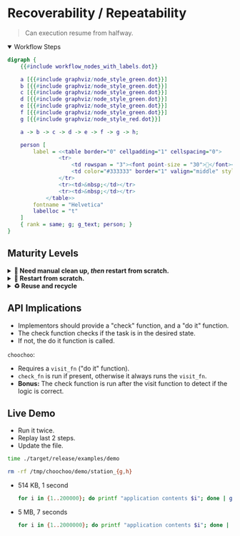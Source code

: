# Recoverability / Repeatability

> Can execution resume from halfway.

<details open>
<summary>Workflow Steps</summary>

```dot process Recoverability
digraph {
    {{#include workflow_nodes_with_labels.dot}}

    a [{{#include graphviz/node_style_green.dot}}]
    b [{{#include graphviz/node_style_green.dot}}]
    c [{{#include graphviz/node_style_green.dot}}]
    d [{{#include graphviz/node_style_green.dot}}]
    e [{{#include graphviz/node_style_green.dot}}]
    f [{{#include graphviz/node_style_green.dot}}]
    g [{{#include graphviz/node_style_red.dot}}]

    a -> b -> c -> d -> e -> f -> g -> h;

    person [
        label = <<table border="0" cellpadding="1" cellspacing="0">
                <tr>
                    <td rowspan = "3"><font point-size = "30">🧑</font></td>
                    <td color="#333333" border="1" valign="middle" style="rounded"><i> <font point-size = "13">O</font><font point-size = "11">OPS </font></i></td>
                </tr>
                <tr><td>&nbsp;</td></tr>
                <tr><td>&nbsp;</td></tr>
            </table>>
        fontname = "Helvetica"
        labelloc = "t"
    ]
    { rank = same; g; g_text; person; }
}
```

</details>

## Maturity Levels

<details>
<summary><b>🧹 Need manual clean up, <i>then</i> restart from scratch.</b></summary>
<div style="margin-left: 18px;">

Usually takes effort to:

* Find out what needs cleaning up.
* Figure out how to clean up, and do it.

This will happen again.

</div>
</details>

<details>
<summary><b>🔁 Restart from scratch.</b></summary>
<div style="margin-left: 18px;">

Tooling can automatically clean up for you.

Maybe you want to keep the failing environment around for investigation.

</div>
</details>

<details>
<summary><b>♻️ Reuse and recycle</b></summary>
<div style="margin-left: 18px;">

```dot process Recoverability
digraph {
    {{#include graphviz/graph_settings.dot}}

    {{#include graphviz/node_g.dot}}
    {{#include graphviz/node_h.dot}}

    person [
        label = <<table border="0" cellpadding="1" cellspacing="0">
                <tr>
                    <td rowspan = "3"><font point-size = "30">🧑</font></td>
                    <td color="#333333" border="1" valign="middle" style="rounded"><i> <font point-size = "13">Y</font><font point-size = "11">AY </font></i></td>
                </tr>
                <tr><td>&nbsp;</td></tr>
                <tr><td>&nbsp;</td></tr>
            </table>>
        fontname = "Helvetica"
        labelloc = "t"
    ]

    dotdot [
        fontcolor = "black",
        style = "filled",
        shape = "circle",
        label = <<b>..</b>>,
        {{#include graphviz/node_style_green.dot}}
    ]

    g [{{#include graphviz/node_style_green.dot}}]
    g -> g_text [style = "invis"];
    dotdot -> g -> h;

    { rank = same; g; g_text; person; }
}
```

* If it's already done, we won't do it again.
* Replace / update existing resources.
* Dependency updates must be propagated.

    - Re-download file if it changed.
    - Restart the web application if configuration changed.

This means if we fail at 90% / 2 hours into the process, we can restart at that point without waiting another 2 hours.

</div>
</details>

## API Implications

* Implementors should provide a "check" function, and a "do it" function.
* The check function checks if the task is in the desired state.
* If not, the do it function is called.

`choochoo`:

* Requires a `visit_fn` ("do it" function).
* `check_fn` is run if present, otherwise it always runs the `visit_fn`.
* **Bonus:** The check function is run after the visit function to detect if the logic is correct.

## Live Demo

* Run it twice.
* Replay last 2 steps.
* Update the file.

```bash
time ./target/release/examples/demo
```

```bash
rm -rf /tmp/choochoo/demo/station_{g,h}
```

* 514 KB, 1 second

    ```bash
    for i in {1..200000}; do printf "application contents $i"; done | gzip -f > app.zip
    ```

* 5 MB, 7 seconds

    ```bash
    for i in {1..2000000}; do printf "application contents $i"; done | gzip -f > app.zip
    ```
